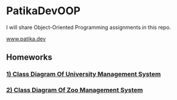 # PatikaDevOOP
 I will share Object-Oriented Programming assignments in this repo.
 
www.patika.dev

## Homeworks

### [1) Class Diagram Of University Management System](https://github.com/Rfcnr/PatikaDevOOP/tree/main/UniversityManagementSystem)

### [2) Class Diagram Of Zoo Management System](https://github.com/Rfcnr/PatikaDevOOP/tree/main/ZooManagementSystem)

